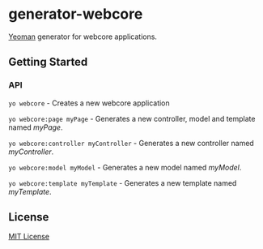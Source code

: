 # generator-webcore

[Yeoman](http://yeoman.io) generator for webcore applications.


## Getting Started


### API

`yo webcore` - Creates a new webcore application

`yo webcore:page myPage` - Generates a new controller, model and template named *myPage*.

`yo webcore:controller myController` - Generates a new controller named *myController*.

`yo webcore:model myModel` - Generates a new model named *myModel*.

`yo webcore:template myTemplate` - Generates a new template named *myTemplate*.


## License

[MIT License](http://en.wikipedia.org/wiki/MIT_License)
